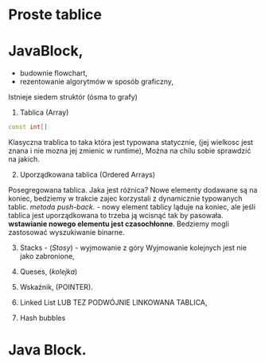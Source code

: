 # Proste tablice



# JavaBlock, 
- budownie flowchart, 
- rezentowanie algorytmów w sposób graficzny, 


Istnieje siedem struktór (ósma to grafy)

1. Tablica (Array)

```cpp
const int[]
```
Klasyczna trablica to taka która jest typowana statycznie, (jej wielkosc jest znana i nie mozna jej zmienic w runtime), 
Można na chilu sobie sprawdzić na jakich.

2. Uporządkowana tablica (Ordered Arrays)

Posegregowana tablica. Jaka jest różnica? 
Nowe elementy dodawane są na koniec, bedziemy w trakcie zajec korzystali z dynamicznie typowanych tablic.
*metoda push-back.* - nowy element tablicy ląduje na koniec, ale jeśli tablica jest uporządkowana to trzeba ją wcisnąć tak by pasowała. **wstawianie nowego elementu jest czasochłonne**. Bedziemy mogli zastosować wyszukiwanie binarne. 

3. Stacks - (*Stosy*) - wyjmowanie z góry
Wyjmowanie kolejnych jest nie jako zabronione, 

4. Queses, (*kolejka*)


5. Wskaźnik, (POINTER).

6. Linked List 
LUB TEZ PODWÓJNIE LINKOWANA TABLICA, 

7. Hash bubbles


# Java Block. 


